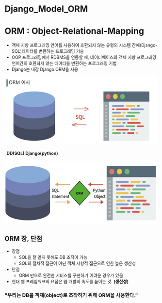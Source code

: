 # Django_Model_ORM

# ORM : Object-Relational-Mapping

- 객체 지향 프로그래밍 언어를 사용하여 호환되지 않는 유형의 시스템 간에(Django-SQL)데이터를 변환하는 프로그래밍 기술
- OOP 프로그래밍에서 RDBMS을 연동할 때, 데이터베이스와 객체 지향 프로그래밍 언어간의 호환되지 않는 데이터를 변환하는 프로그래밍 기법
- Django는 내장 Django ORM을 사용



![image-20210901091916004](photo/image-20210901091916004.png)

####    			  	DD(SQL)																		Django(python)

![image-20210901092000822](photo/image-20210901092000822.png)

## ORM 장, 단점

- 장점
  - SQL을 잘 알지 못해도 DB 조작이 가능
  - SQL의 절차적 접근이 아닌 객체 지향적 접근으로 인한 높은  생산성
- 단점
  - ORM 만으로 완전한 서비스를 구현하기 어려운 경우가 있음
- 현대 웹 프레임워크의 요점은 웹 개발의 속도를 높이는 것. **(생산성)**

### "우리는 DB를 객체(object)로 조작하기 위해 ORM을 사용한다."







